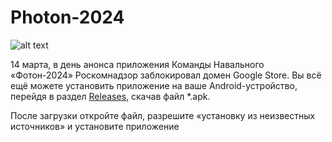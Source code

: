 # Photon-2024
![alt text](https://i.imgur.com/DZW9Ap4.png)

14 марта, в день анонса приложения Команды Навального «Фотон-2024» Роскомнадзор заблокировал домен Google Store. Вы всё ещё можете установить приложение на ваше Android-устройство, перейдя в раздел [Releases](https://github.com/acfnv/photon-android/releases/latest), скачав файл *.apk.

После загрузки откройте файл, разрешите «установку из неизвестных источников» и установите приложение
